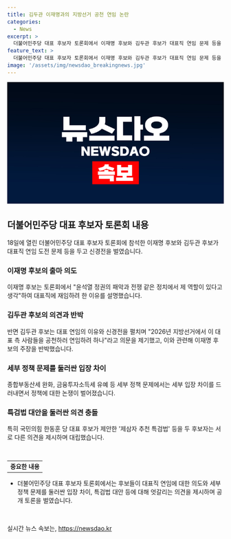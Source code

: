 ```yaml
---
title: 김두관 이재명과의 지방선거 공천 연임 논란
categories:
  - News
excerpt: >
  더불어민주당 대표 후보자 토론회에서 이재명 후보와 김두관 후보가 대표직 연임 문제 등을 논의하며 치열한 토론을 벌였다. 이 후보는 윤석열 정권의 패악과 전쟁 같은 정치에서 제 역할이 있다고 주장하며, 김 후보는 연임해야 하는 이유는 의문이라고 반박했다. 두 후보는 종합부동산세 완화와 금융투자소득세 유예 등에 대해 의견을 갈렸고, 채상병특검법의 대안으로 제삼자 추천 특검법을 두고도 의견이 엇갈렸다.
feature_text: >
  더불어민주당 대표 후보자 토론회에서 이재명 후보와 김두관 후보가 대표직 연임 문제 등을 논의하며 치열한 토론을 벌였다. 이 후보는 윤석열 정권의 패악과 전쟁 같은 정치에서 제 역할이 있다고 주장하며, 김 후보는 연임해야 하는 이유는 의문이라고 반박했다. 두 후보는 종합부동산세 완화와 금융투자소득세 유예 등에 대해 의견을 갈렸고, 채상병특검법의 대안으로 제삼자 추천 특검법을 두고도 의견이 엇갈렸다.
image: '/assets/img/newsdao_breakingnews.jpg'
---
```


<p><img src="/assets/img/newsdao_breakingnews.jpg" alt="bookingtag 속보" /></p>

<h2 data-ke-size="size26">더불어민주당 대표 후보자 토론회 내용</h2>

<p data-ke-size="size16">18일에 열린 더불어민주당 대표 후보자 토론회에 참석한 이재명 후보와 김두관 후보가 대표직 연임 도전 문제 등을 두고 신경전을 벌였습니다.</p>

<h3>이재명 후보의 출마 의도</h3>

<p data-ke-size="size16">이재명 후보는 토론회에서 "윤석열 정권의 패악과 전쟁 같은 정치에서 제 역할이 있다고 생각"하여 대표직에 재임하려 한 이유를 설명했습니다.</p>

<h3>김두관 후보의 의견과 반박</h3>

<p data-ke-size="size16">반면 김두관 후보는 대표 연임의 이유와 신경전을 펼치며 "2026년 지방선거에서 이 대표 측 사람들을 공천하러 연임하려 하나"라고 의문을 제기했고, 이와 관련해 이재명 후보의 주장을 반박했습니다.</p>

<h3>세부 정책 문제를 둘러싼 입장 차이</h3>

<p data-ke-size="size16">종합부동산세 완화, 금융투자소득세 유예 등 세부 정책 문제에서는 세부 입장 차이를 드러내면서 정책에 대한 논쟁이 벌어졌습니다.</p>

<h3>특검법 대안을 둘러싼 의견 충돌</h3>

<p data-ke-size="size16">특히 국민의힘 한동훈 당 대표 후보가 제안한 '제삼자 추천 특검법' 등을 두 후보자는 서로 다른 의견을 제시하며 대립했습니다.</p>

<p data-ke-size="size16">&nbsp;</p>

<table>
    <tbody>
        <tr>
            <td style="text-align: center; height: 17px;"><b>중요한 내용</b></td>
        </tr>
    </tbody>
</table>

<ul>
    <li>더불어민주당 대표 후보자 토론회에서는 후보들이 대표직 연임에 대한 의도와 세부 정책 문제를 둘러싼 입장 차이, 특검법 대안 등에 대해 엇갈리는 의견을 제시하며 공개 토론을 벌였습니다.</li>
</ul>

<p data-ke-size="size16">&nbsp;</p>
실시간 뉴스 속보는, <a href="https://newsdao.kr" rel="dofollow">https://newsdao.kr</a>


